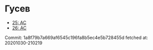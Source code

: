 # Гусев
- [25: AC](25.md)
- [26: AC](26.md)

Commit: 1a8f79b7a669af6545c196fa8b5ec4e5b728455d
 fetched at: 20201030-210219
